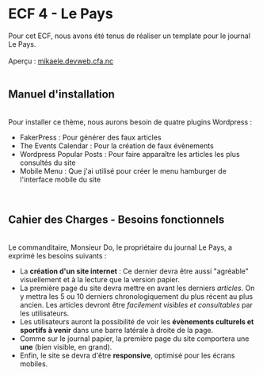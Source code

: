 <h1>ECF 4 - Le Pays</h1>

Pour cet ECF, nous avons été tenus de réaliser un template pour le journal Le Pays.
<br><br>
Aperçu : <a href="http://mikaele.devweb.cfa.nc/">mikaele.devweb.cfa.nc</a>
<br><br>

<h2>Manuel d'installation</h2>
<br>
Pour installer ce thème, nous aurons besoin de quatre plugins Wordpress :

- FakerPress : Pour générer des faux articles
- The Events Calendar : Pour la création de faux évènements
- Wordpress Popular Posts : Pour faire apparaître les articles les plus consultés du site
- Mobile Menu : Que j'ai utilisé pour créer le menu hamburger de l'interface mobile du site
<br>

<h2>Cahier des Charges - Besoins fonctionnels</h2>
<br>
Le commanditaire, Monsieur Do, le propriétaire du journal Le Pays, a exprimé les besoins suivants :

- La **création d'un site internet** :  Ce dernier devra être aussi "agréable" visuellement et à la lecture que la version papier.
- La première page du site devra mettre en avant les derniers *articles*. On y mettra les 5 ou 10 derniers chronologiquement du plus récent au plus ancien. Les articles devront être *facilement visibles et consultables* par les utilisateurs.
- Les utilisateurs auront la possibilité de voir les **évènements culturels et sportifs à venir** dans une barre latérale à droite de la page.
- Comme sur le journal papier, la première page du site comportera une **une** (bien visible, en grand).
- Enfin, le site se devra d'être **responsive**, optimisé pour les écrans mobiles.
